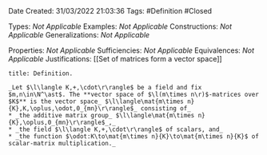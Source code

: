 <br />
<br />

Date Created: 31/03/2022 21:03:36
Tags: #Definition #Closed

Types: _Not Applicable_
Examples: _Not Applicable_
Constructions: _Not Applicable_
Generalizations: _Not Applicable_

Properties: _Not Applicable_
Sufficiencies: _Not Applicable_
Equivalences: _Not Applicable_
Justifications: [[Set of matrices form a vector space]]

``` ad-Definition
title: Definition.

_Let $\l\langle K,+,\cdot\r\rangle$ be a field and fix $m,n\in\N^\ast$. The **vector space of $\l(m\times n\r)$-matrices over $K$** is the vector space_ $\l\langle\mat{m\times n}{K},K,\oplus,\odot,0_{mn}\r\rangle$_ consisting of_
* _the additive matrix group_ $\l\langle\mat{m\times n}{K},\oplus,0_{mn}\r\rangle$_,_
* _the field $\l\langle K,+,\cdot\r\rangle$ of scalars, and_
* _the function $\odot:K\to\mat{m\times n}{K}\to\mat{m\times n}{K}$ of scalar-matrix multiplication._

```
